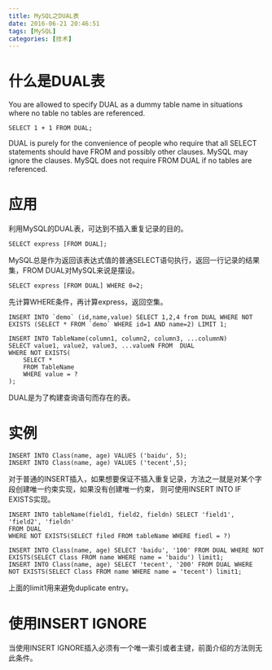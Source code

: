 ```yaml
---
title: MySQL之DUAL表
date: 2016-06-21 20:46:51
tags: [MySQL]
categories: [技术]
---
```

# 什么是DUAL表  
You are allowed to specify DUAL as a dummy table name in situations where no table no tables are referenced.  
```
SELECT 1 + 1 FROM DUAL;
```
DUAL is purely for the convenience of people who require that all SELECT statements should have FROM and
 possibly other clauses. MySQL may ignore the clauses. MySQL does not require FROM DUAL if no tables are referenced.
# 应用  
利用MySQL的DUAL表，可达到不插入重复记录的目的。  
```
SELECT express [FROM DUAL];  
```
MySQL总是作为返回该表达式值的普通SELECT语句执行，返回一行记录的结果集，FROM DUAL对MySQL来说是摆设。
```
SELECT express [FROM DUAL] WHERE 0=2;
```
先计算WHERE条件，再计算express，返回空集。  
```
INSERT INTO `demo` (id,name,value) SELECT 1,2,4 from DUAL WHERE NOT EXISTS (SELECT * FROM `demo` WHERE id=1 AND name=2) LIMIT 1;
```
```
INSERT INTO TableName(column1, column2, column3, ...columnN)
SELECT value1, value2, value3, ...valueN FROM  DUAL
WHERE NOT EXISTS(
    SELECT * 
    FROM TableName
    WHERE value = ?
);
```
DUAL是为了构建查询语句而存在的表。
# 实例  
```
INSERT INTO Class(name, age) VALUES ('baidu', 5);
INSERT INTO Class(name, age) VALUES ('tecent',5);
```
对于普通的INSERT插入，如果想要保证不插入重复记录，方法之一就是对某个字段创建唯一约束实现，如果没有创建唯一约束，
则可使用INSERT INTO IF EXISTS实现。
```
INSERT INTO tableName(field1, field2, fieldn) SELECT 'field1', 'field2', 'fieldn'
FROM DUAL 
WHERE NOT EXISTS(SELECT filed FROM tableName WHERE fiedl = ?)
```
```
INSERT INTO Class(name, age) SELECT 'baidu', '100' FROM DUAL WHERE NOT EXISTS(SELECT Class FROM name WHERE name = 'baidu') limit1;
INSERT INTO Class(name, age) SELECT 'tecent', '200' FROM DUAL WHERE NOT EXISTS(SELECT Class FROM name WHERE name = 'tecent') limit1;
```
上面的limit1用来避免duplicate entry。  
# 使用INSERT IGNORE  
当使用INSERT IGNORE插入必须有一个唯一索引或者主键，前面介绍的方法则无此条件。  
